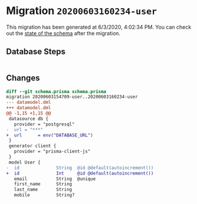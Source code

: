 # Migration `20200603160234-user`

This migration has been generated at 6/3/2020, 4:02:34 PM.
You can check out the [state of the schema](./schema.prisma) after the migration.

## Database Steps

```sql

```

## Changes

```diff
diff --git schema.prisma schema.prisma
migration 20200603154709-user..20200603160234-user
--- datamodel.dml
+++ datamodel.dml
@@ -1,15 +1,15 @@
 datasource db {
   provider = "postgresql"
-  url = "***"
+  url      = env("DATABASE_URL")
 }
 generator client {
   provider = "prisma-client-js"
 }
 model User {
-  id              String  @id @default(autoincrement())
+  id              Int     @id @default(autoincrement())
   email           String  @unique
   first_name      String
   last_name       String
   mobile          String?
```


